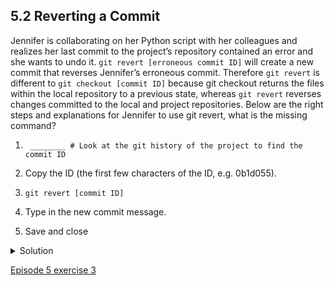 ## 5.2 Reverting a Commit

Jennifer is collaborating on her Python script with her colleagues and realizes her last commit to the project’s repository contained an error and she wants to undo it. ```git revert [erroneous commit ID]``` will create a new commit that reverses Jennifer’s erroneous commit. Therefore ```git revert``` is different to ```git checkout [commit ID]``` because git checkout returns the files within the local repository to a previous state, whereas ```git revert``` reverses changes committed to the local and project repositories.
Below are the right steps and explanations for Jennifer to use git revert, what is the missing command?

1. ``` ________ # Look at the git history of the project to find the commit ID```

1. Copy the ID (the first few characters of the ID, e.g. 0b1d055).

1. ```git revert [commit ID]```

1. Type in the new commit message.

1. Save and close

<details>
  <summary>
    Solution
  </summary>
  
  <code>git log --graph --oneline</code>
  
</details>

[Episode 5 exercise 3](episode5_ex3.md)
